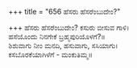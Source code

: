 +++
title = "656 ಹೆಸರು ಹೆಸರೆಂಬುದೇಂ?"

+++
ಹೆಸರು ಹೆಸರೆಂಬುದೇಂ? ಕಸುರು ಬೀಸುವ ಗಾಳಿ।  
ಹಸೆಯೊಂದು ನಿನಗೇಕೆ ಬ್ರಹ್ಮಪುರಿಯೊಳಗೆ?॥  
ಶಿಶುವಾಗು ನೀಂ ಮನದಿ, ಹಸುವಾಗು, ಸಸಿಯಾಗು।  
ಕಸಬೊರಕೆಯಾಗಿಳೆಗೆ - ಮಂಕುತಿಮ್ಮ॥  
